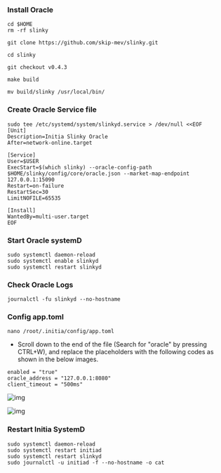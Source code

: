 ### Install Oracle
```
cd $HOME
rm -rf slinky
```
```
git clone https://github.com/skip-mev/slinky.git
```
```
cd slinky
```
```
git checkout v0.4.3
```
```
make build
```
```
mv build/slinky /usr/local/bin/
```
### Create Oracle Service file
```
sudo tee /etc/systemd/system/slinkyd.service > /dev/null <<EOF
[Unit]
Description=Initia Slinky Oracle
After=network-online.target

[Service]
User=$USER
ExecStart=$(which slinky) --oracle-config-path $HOME/slinky/config/core/oracle.json --market-map-endpoint 127.0.0.1:15090
Restart=on-failure
RestartSec=30
LimitNOFILE=65535

[Install]
WantedBy=multi-user.target
EOF
```
### Start Oracle systemD
```
sudo systemctl daemon-reload
sudo systemctl enable slinkyd
sudo systemctl restart slinkyd
```
### Check Oracle Logs
```
journalctl -fu slinkyd --no-hostname
```
### Config app.toml
```
nano /root/.initia/config/app.toml
```
- Scroll down to the end of the file (Search for "oracle" by pressing CTRL+W), and replace the placeholders with the following codes as shown in the below images.
```
enabled = "true"
oracle_address = "127.0.0.1:8080"
client_timeout = "500ms"
```
![img](https://github.com/0xmoei/initia-validator/assets/90371338/a0d264ad-2f40-4ebc-bc9f-0920246a83b8)

![img](https://github.com/0xmoei/initia-validator/assets/90371338/d3e03408-011b-4580-9ddd-050c54bcfabd)

### Restart Initia SystemD
```
sudo systemctl daemon-reload
sudo systemctl restart initiad
sudo systemctl restart slinkyd
sudo journalctl -u initiad -f --no-hostname -o cat
```
